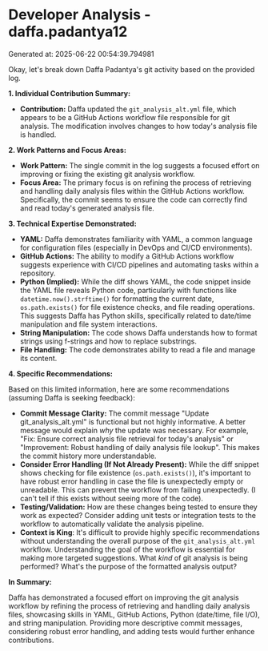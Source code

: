 # Developer Analysis - daffa.padantya12
Generated at: 2025-06-22 00:54:39.794981

Okay, let's break down Daffa Padantya's git activity based on the provided log.

**1. Individual Contribution Summary:**

*   **Contribution:** Daffa updated the `git_analysis_alt.yml` file, which appears to be a GitHub Actions workflow file responsible for git analysis. The modification involves changes to how today's analysis file is handled.

**2. Work Patterns and Focus Areas:**

*   **Work Pattern:** The single commit in the log suggests a focused effort on improving or fixing the existing git analysis workflow.
*   **Focus Area:** The primary focus is on refining the process of retrieving and handling daily analysis files within the GitHub Actions workflow.  Specifically, the commit seems to ensure the code can correctly find and read today's generated analysis file.

**3. Technical Expertise Demonstrated:**

*   **YAML:**  Daffa demonstrates familiarity with YAML, a common language for configuration files (especially in DevOps and CI/CD environments).
*   **GitHub Actions:** The ability to modify a GitHub Actions workflow suggests experience with CI/CD pipelines and automating tasks within a repository.
*   **Python (Implied):** While the diff shows YAML, the code snippet inside the YAML file reveals Python code, particularly with functions like `datetime.now().strftime()` for formatting the current date, `os.path.exists()` for file existence checks, and file reading operations.  This suggests Daffa has Python skills, specifically related to date/time manipulation and file system interactions.
*   **String Manipulation:** The code shows Daffa understands how to format strings using f-strings and how to replace substrings.
*   **File Handling:** The code demonstrates ability to read a file and manage its content.

**4. Specific Recommendations:**

Based on this limited information, here are some recommendations (assuming Daffa is seeking feedback):

*   **Commit Message Clarity:**  The commit message "Update git_analysis_alt.yml" is functional but not highly informative.  A better message would explain *why* the update was necessary.  For example, "Fix: Ensure correct analysis file retrieval for today's analysis" or "Improvement: Robust handling of daily analysis file lookup".  This makes the commit history more understandable.
*   **Consider Error Handling (If Not Already Present):**  While the diff snippet shows checking for file existence (`os.path.exists()`), it's important to have robust error handling in case the file is unexpectedly empty or unreadable.  This can prevent the workflow from failing unexpectedly. (I can't tell if this exists without seeing more of the code).
*   **Testing/Validation:** How are these changes being tested to ensure they work as expected?  Consider adding unit tests or integration tests to the workflow to automatically validate the analysis pipeline.
*   **Context is King**:  It's difficult to provide highly specific recommendations without understanding the overall purpose of the `git_analysis_alt.yml` workflow.  Understanding the goal of the workflow is essential for making more targeted suggestions.  What *kind* of git analysis is being performed? What's the purpose of the formatted analysis output?

**In Summary:**

Daffa has demonstrated a focused effort on improving the git analysis workflow by refining the process of retrieving and handling daily analysis files, showcasing skills in YAML, GitHub Actions, Python (date/time, file I/O), and string manipulation. Providing more descriptive commit messages, considering robust error handling, and adding tests would further enhance contributions.

